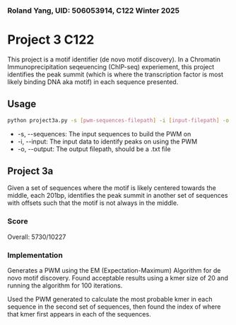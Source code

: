 ### Roland Yang, UID: 506053914, C122 Winter 2025

# Project 3 C122

This project is a motif identifier (de novo motif discovery). In a Chromatin Immunoprecipitation seqeuencing (ChIP-seq) experiement, this project identifies the peak summit (which is where the transcription factor is most likely binding DNA aka motif) in each sequence presented.

## Usage

```bash
python project3a.py -s [pwm-sequences-filepath] -i [input-filepath] -o [output-filepath]
```

- -s, --sequences: The input sequences to build the PWM on
- -i, --input: The input data to identify peaks on using the PWM
- -o, --output: The output filepath, should be a .txt file

## Project 3a

Given a set of sequences where the motif is likely centered towards the middle, each 201bp, identifies the peak summit in another set of sequences with offsets such that the motif is not always in the middle.

### Score

Overall: 5730/10227

### Implementation

Generates a PWM using the EM (Expectation-Maximum) Algorithm for de novo motif discovery. Found acceptable results using a kmer size of 20 and running the algorithm for 100 iterations.

Used the PWM generated to calculate the most probable kmer in each sequence in the second set of sequences, then found the index of where that kmer first appears in each of the sequences.